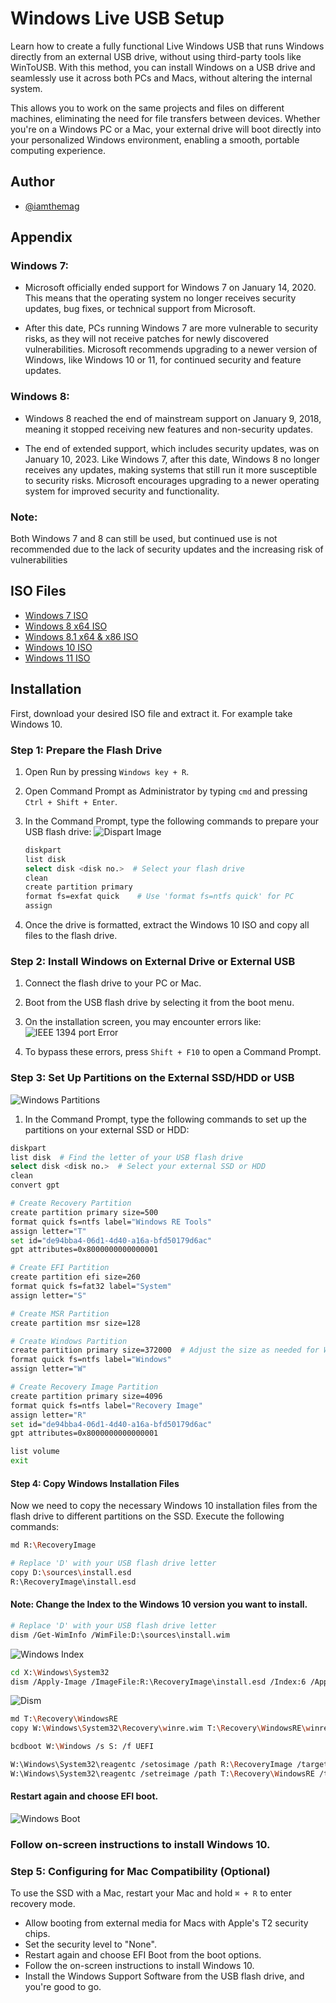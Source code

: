 
# Windows Live USB Setup

Learn how to create a fully functional Live Windows USB that runs Windows directly from an external USB drive, without using third-party tools like WinToUSB. With this method, you can install Windows on a USB drive and seamlessly use it across both PCs and Macs, without altering the internal system. 

This allows you to work on the same projects and files on different machines, eliminating the need for file transfers between devices. Whether you're on a Windows PC or a Mac, your external drive will boot directly into your personalized Windows environment, enabling a smooth, portable computing experience.


## Author

- [@iamthemag](https://www.github.com/iamthemag)


## Appendix
### Windows 7:

- Microsoft officially ended support for Windows 7 on January 14, 2020. This means that the operating system no longer receives security updates, bug fixes, or technical support from Microsoft.

- After this date, PCs running Windows 7 are more vulnerable to security risks, as they will not receive patches for newly discovered vulnerabilities. Microsoft recommends upgrading to a newer version of Windows, like Windows 10 or 11, for continued security and feature updates.

### Windows 8:

- Windows 8 reached the end of mainstream support on January 9, 2018, meaning it stopped receiving new features and non-security updates.

- The end of extended support, which includes security updates, was on January 10, 2023. Like Windows 7, after this date, Windows 8 no longer receives any updates, making systems that still run it more susceptible to security risks. Microsoft encourages upgrading to a newer operating system for improved security and functionality.

### Note:
Both Windows 7 and 8 can still be used, but continued use is not recommended due to the lack of security updates and the increasing risk of vulnerabilities

## ISO Files
- [Windows 7 ISO](https://archive.org/details/windows-7-sp0-sp1-msdn-iso-files-en-de-ru-tr-x86-x64)
- [Windows 8 x64 ISO](https://archive.org/details/windows-8-x-64)
- [Windows 8.1 x64 & x86 ISO](https://archive.org/details/win-8.1-english-x-64_20211019)
 - [Windows 10 ISO](https://www.microsoft.com/en-in/software-download/windows10ISO)
 - [Windows 11 ISO](https://www.microsoft.com/en-in/software-download/windows11)
 




## Installation
First, download your desired ISO file and extract it. For example take Windows 10.

### Step 1: Prepare the Flash Drive

1. Open Run by pressing `Windows key + R`.
2. Open Command Prompt as Administrator by typing `cmd` and pressing `Ctrl + Shift + Enter`.
3. In the Command Prompt, type the following commands to prepare your USB flash drive:
![Dispart Image](https://www.seagate.com/content/dam/seagate/migrated-assets/www-content/support-content/knowledge-base/images/ka03A000000mKf2QAE__5.jpg)
   ```bash
   diskpart
   list disk
   select disk <disk no.>  # Select your flash drive
   clean
   create partition primary
   format fs=exfat quick    # Use 'format fs=ntfs quick' for PC
   assign 
   ```


4. Once the drive is formatted, extract the Windows 10 ISO and copy all files to the flash drive.

### Step 2: Install Windows on External Drive or External USB

1. Connect the flash drive to your PC or Mac.
2. Boot from the USB flash drive by selecting it from the boot menu.
3. On the installation screen, you may encounter errors like:
![IEEE 1394 port Error](https://www.easeus.com/images/en/screenshot/partition-manager/windows-cannot-be-installed-to-this-disk-connected-through-usb-port.png)

4. To bypass these errors, press `Shift + F10` to open a Command Prompt.

### Step 3: Set Up Partitions on the External SSD/HDD or USB

![Windows Partitions](https://blogger.googleusercontent.com/img/b/R29vZ2xl/AVvXsEh8R53zV6HOhwSG6uwb9Hd7w7ASepOs_ACNE32HuACtPzEnntDVJWaZNE917BxXfMwfCsDUeXfg-SNlERqB6A-98_Q3v3frQz9yCUSzJY_4CGgZ3Of5smKRNPCWXnBMlYMj5U03KxpNcDo/s1600/IC577712.jpg)
1. In the Command Prompt, type the following commands to set up the partitions on your external SSD or HDD:
```bash
diskpart
list disk  # Find the letter of your USB flash drive
select disk <disk no.>  # Select your external SSD or HDD
clean
convert gpt

# Create Recovery Partition
create partition primary size=500
format quick fs=ntfs label="Windows RE Tools"
assign letter="T"
set id="de94bba4-06d1-4d40-a16a-bfd50179d6ac"
gpt attributes=0x8000000000000001

# Create EFI Partition
create partition efi size=260
format quick fs=fat32 label="System"
assign letter="S"

# Create MSR Partition
create partition msr size=128

# Create Windows Partition
create partition primary size=372000  # Adjust the size as needed for Windows
format quick fs=ntfs label="Windows"
assign letter="W"

# Create Recovery Image Partition
create partition primary size=4096
format quick fs=ntfs label="Recovery Image"
assign letter="R"
set id="de94bba4-06d1-4d40-a16a-bfd50179d6ac"
gpt attributes=0x8000000000000001

list volume
exit
```
#### Step 4: Copy Windows Installation Files
Now we need to copy the necessary Windows 10 installation files from the flash drive to different partitions on the SSD. Execute the following commands:
```bash
md R:\RecoveryImage

# Replace 'D' with your USB flash drive letter
copy D:\sources\install.esd
R:\RecoveryImage\install.esd  
```
#### Note: Change the Index to the Windows 10 version you want to install. 
```bash
# Replace 'D' with your USB flash drive letter
dism /Get-WimInfo /WimFile:D:\sources\install.wim 
```
![Windows Index]( https://howtomanagedevices.com/wp-content/uploads/2021/01/image-112-1024x644.png)
```bash
cd X:\Windows\System32
dism /Apply-Image /ImageFile:R:\RecoveryImage\install.esd /Index:6 /ApplyDir:W:\  # Adjust the index as needed
```
![Dism](https://i0.wp.com/www.kjctech.net/wp-content/uploads/2018/05/image-3.png?fit=774%2C250&ssl=1)

```bash
md T:\Recovery\WindowsRE
copy W:\Windows\System32\Recovery\winre.wim T:\Recovery\WindowsRE\winre.wim

bcdboot W:\Windows /s S: /f UEFI

W:\Windows\System32\reagentc /setosimage /path R:\RecoveryImage /target W:\Windows /index 6
W:\Windows\System32\reagentc /setreimage /path T:\Recovery\WindowsRE /target W:\Windows
```

#### Restart again and choose EFI boot.
![Windows Boot](https://www.niallbrady.com/wp-content/uploads/2017/11/this-might-take-several-minutes.png)

### Follow on-screen instructions to install Windows 10.
### Step 5: Configuring for Mac Compatibility (Optional)

To use the SSD with a Mac, restart your Mac and hold `⌘ + R` to enter recovery mode.

- Allow booting from external media for Macs with Apple's T2 security chips.
- Set the security level to "None".
- Restart again and choose EFI Boot from the boot options.
- Follow the on-screen instructions to install Windows 10.
- Install the Windows Support Software from the USB flash drive, and you're good to go.
